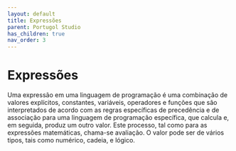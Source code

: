 ```yaml
---
layout: default
title: Expressões
parent: Portugol Studio
has_children: true
nav_order: 3
---
```


# Expressões

Uma expressão em uma linguagem de programação é uma combinação de valores explícitos, constantes, variáveis​​, operadores e funções que são interpretados de acordo com as regras específicas de precedência e de associação para uma linguagem de programação específica, que calcula e, em seguida, produz um outro valor. Este processo, tal como para as expressões matemáticas, chama-se avaliação. O valor pode ser de vários tipos, tais como numérico, cadeia, e lógico.
